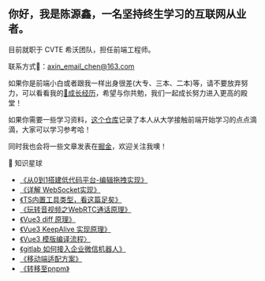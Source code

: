 ## 你好，我是陈源鑫，一名坚持终生学习的互联网从业者。

目前就职于 CVTE 希沃团队，担任前端工程师。

联系方式📮：axin_email_chen@163.com

如果你是前端小白或者跟我一样出身很差(大专、三本、二本)等，请不要放弃努力，可以看看我的[🌲成长经历](普通二本成长历程/普通二本成长历程.md)，希望与你共勉，我们一起成长努力进入更高的殿堂！

如果你需要一些学习资料，[这个仓库](https://github.com/cyxofgithub/front-end-self-study)记录了本人从大学接触前端开始学习的点点滴滴，大家可以学习参考哈！

同时我也会将一些文章发表在[掘金](https://juejin.cn/user/1636525352423527/posts)，欢迎关注我噢！

📖 知识星球
- [《从0到1搭建低代码平台-编辑拖拽实现》](https://juejin.cn/post/7319297259643764770)
- [《详解 WebSocket实现》](https://juejin.cn/post/7236954203555151933)
- [《TS内置工具类型，看这篇足矣》](https://juejin.cn/post/7147301855775719461)
- [《玩转音视频之WebRTC通话原理》](https://juejin.cn/post/7291134345926148096)
- [《Vue3 diff 原理》](https://juejin.cn/post/7119104832496992286)
- [《Vue3 KeepAlive 实现原理》](https://juejin.cn/post/7139781859319218190)
- [《Vue3 模版编译流程〉](https://juejin.cn/post/7121252085546352647)
- [《gitlab 如何接入企业微信机器人》](https://juejin.cn/post/7170631946316283934)
- [《移动端适配方案》](https://juejin.cn/post/7162926022982107149)
- [《转移至pnpm》](https://juejin.cn/post/7159100418880962567)
